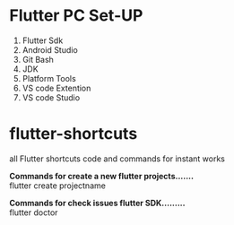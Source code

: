 # Flutter PC Set-UP
1. Flutter Sdk
2. Android Studio
3. Git Bash
4. JDK
5. Platform Tools
6. VS code Extention
7. VS code Studio



# flutter-shortcuts
all Flutter shortcuts code and commands for instant works

**Commands for create a new flutter projects.......** <br>
  flutter create projectname

**Commands for check issues flutter SDK.........** <br>
  flutter doctor

